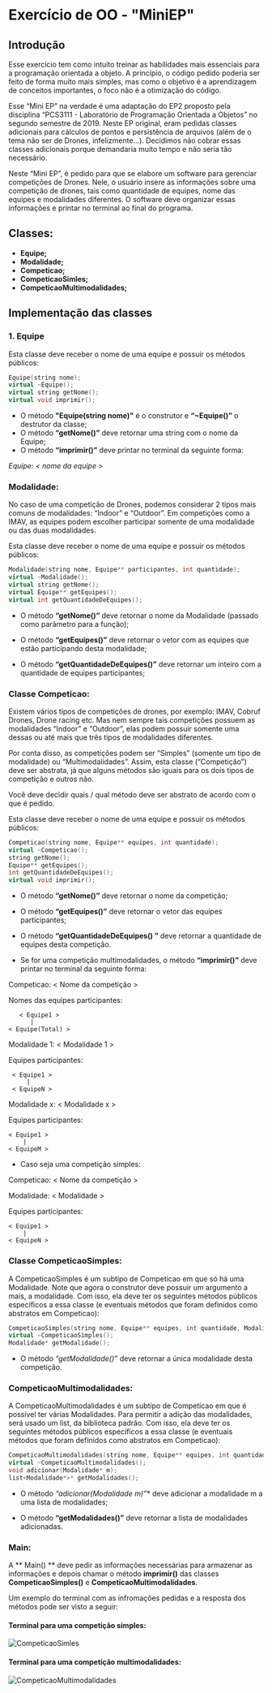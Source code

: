 # Exercício de OO - "MiniEP"

## Introdução

Esse exercício tem como intuito treinar as habilidades mais essenciais para a programação orientada a objeto. A princípio, o código pedido poderia ser feito de forma muito mais simples, mas como o objetivo é a aprendizagem de conceitos importantes, o foco não é a otimização do código.

Esse “Mini EP” na verdade é uma adaptação do EP2 proposto pela disciplina “PCS3111 - Laboratório de Programação Orientada a Objetos” no segundo semestre de 2019. Neste EP original, eram pedidas classes adicionais para cálculos de pontos e persistência de arquivos (além de o tema não ser de Drones, infelizmente...). Decidimos não cobrar essas classes adicionais porque demandaria muito tempo e não seria tão necessário. 

Neste “Mini EP”, é pedido para que se elabore um software para gerenciar competições de Drones. Nele, o usuário insere as informações sobre uma competição de drones, tais como quantidade de equipes, nome das equipes e modalidades diferentes. O software deve organizar essas informações e printar no terminal ao final do programa.

## Classes:

* **Equipe;**
* **Modalidade;**
* **Competicao;**
* **CompeticaoSimles;**
* **CompeticaoMultimodalidades;**

## Implementação das classes

### 1. Equipe

Esta classe deve receber o nome de uma equipe e possuir os métodos públicos:

```c++
Equipe(string nome);
virtual ~Equipe();
virtual string getNome();
virtual void imprimir();
```

* O método **"Equipe(string nome)"** é o construtor e **“~Equipe()”** o destrutor da classe;
* O método **“getNome()”** deve retornar uma string com o nome da Equipe;
* O método **“imprimir()”** deve printar no terminal da seguinte forma:

*Equipe: < nome da equipe >*

### Modalidade:

No caso de uma competição de Drones, podemos considerar 2 tipos mais comuns de modalidades: “Indoor” e “Outdoor”. Em competições como a IMAV, as equipes podem escolher participar somente de uma modalidade ou das duas modalidades.

Esta classe deve receber o nome de uma equipe e possuir os métodos públicos:

```c++
Modalidade(string nome, Equipe** participantes, int quantidade);
virtual ~Modalidade();
virtual string getNome();
virtual Equipe** getEquipes();
virtual int getQuantidadeDeEquipes();
```

* O método **“getNome()”** deve retornar o nome da Modalidade (passado como parâmetro para a função);

* O método **“getEquipes()”** deve retornar o vetor com as equipes que estão participando desta modalidade;

* O método **“getQuantidadeDeEquipes()”** deve retornar um inteiro com a quantidade de equipes participantes;

### Classe Competicao:

Existem vários tipos de competições de drones, por exemplo: IMAV, Cobruf Drones, Drone racing etc. Mas nem sempre tais competições possuem as modalidades “Indoor” e “Outdoor”, elas podem possuir somente uma dessas ou até mais que três tipos de modalidades diferentes.

Por conta disso, as competições podem ser “Simples” (somente um tipo de modalidade) ou “Multimodalidades”. Assim, esta classe (“Competição”) deve ser abstrata, já que alguns métodos são iguais para os dois tipos de competição e outros não.

Você deve decidir quais / qual método deve ser abstrato de acordo com o que é pedido.

Esta classe deve receber o nome de uma equipe e possuir os métodos públicos:

```c++
Competicao(string nome, Equipe** equipes, int quantidade);
virtual ~Competicao();
string getNome();
Equipe** getEquipes();
int getQuantidadeDeEquipes();
virtual void imprimir();
```

* O método **“getNome()”** deve retornar o nome da competição;

* O método **“getEquipes()”** deve retornar o vetor das equipes participantes;

* O método **“getQuantidadeDeEquipes() ”** deve retornar a quantidade de equipes desta competição.

* Se for uma competição multimodalidades, o  método **“imprimir()”** deve printar no terminal da seguinte forma:

Competicao: < Nome da competição >

Nomes das equipes participantes: 

       < Equipe1 >
          |
    < Equipe(Total) >

Modalidade 1: < Modalidade 1 >

Equipes participantes:

     < Equipe1 >
         |
     < EquipeN >

Modalidade x: < Modalidade x >

Equipes participantes:

    < Equipe1 >
        |
    < EquipeM >
	
* Caso seja uma competição simples:

Competicao: < Nome da competição >

Modalidade: < Modalidade >

Equipes participantes:

    < Equipe1 >
        |
    < EquipeN >
	
### Classe CompeticaoSimples:

A CompeticaoSimples é um subtipo de Competicao em que só há uma Modalidade. Note que agora o construtor deve possuir um argumento a mais, a modalidade. Com isso, ela deve ter os seguintes métodos públicos específicos a essa classe (e eventuais métodos que foram definidos como abstratos em Competicao):

```c++
CompeticaoSimples(string nome, Equipe** equipes, int quantidade, Modalidade* m);
virtual ~CompeticaoSimples();
Modalidade* getModalidade();
```

* O método *“getModalidade()”* deve retornar a única modalidade desta competição.

### CompeticaoMultimodalidades:

A CompeticaoMultimodalidades é um subtipo de Competicao em que é possível ter várias Modalidades. Para permitir a adição das modalidades, será usado um list, da biblioteca padrão. Com isso, ela deve ter os seguintes métodos públicos específicos a essa classe (e eventuais métodos que foram definidos como abstratos em Competicao):

```c++
CompeticaoMultimodalidades(string nome, Equipe** equipes, int quantidade);
virtual ~CompeticaoMultimodalidades();
void adicionar(Modalidade* m);
list<Modalidade*>* getModalidades();
```

* O método **“adicionar(Modalidade* m)”** deve adicionar a modalidade m a uma lista de modalidades;

* O método **“getModalidades()”** deve retornar a lista de modalidades adicionadas.

### Main:

A ** Main() ** deve pedir as informações necessárias para armazenar as informações e depois chamar o método **imprimir()** das classes **CompeticaoSimples()** e **CompeticaoMultimodalidades**.

Um exemplo do terminal com as infromações pedidas e a resposta dos métodos pode ser visto a seguir:

#### Terminal para uma competição simples:

<img 
    src="/images/CompSimplesOut.png"
    alt="CompeticaoSimles"
/>

#### Terminal para uma competição multimodalidades:

<img 
    src="/images/CompMultOut.png"
    alt="CompeticaoMultimodalidades"
/>

